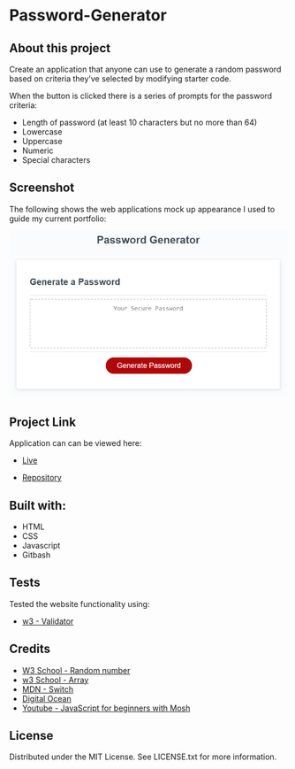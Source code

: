 # Password-Generator

## About this project
Create an application that anyone can use to generate a random password based on criteria they’ve selected by modifying starter code.

When the button is clicked there is a series of prompts for the password criteria:
- Length of password (at least 10 characters but no more than 64)
- Lowercase
- Uppercase
- Numeric
- Special characters

## Screenshot
The following shows the web applications mock up appearance I used to guide my current portfolio:

![Web screenshot](assets//05-javascript-challenge-demo.png)


## Project Link
Application can can be viewed here: 
* [Live](https://tahminahannan.github.io/Password-Generator/)

* [Repository](https://github.com/TahminaHannan/Password-Generator)

## Built with:
* HTML
* CSS
* Javascript
* Gitbash

## Tests
Tested the website functionality using:
* [w3 - Validator](https://validator.w3.org/nu/)

## Credits
* [W3 School - Random number](https://www.w3schools.com/js/js_random.asp)
* [w3 School - Array](https://www.w3schools.com/jsref/jsref_obj_array.asp)
* [MDN - Switch](https://developer.mozilla.org/en-US/docs/Web/JavaScript/Reference/Statements/switch)
* [Digital Ocean](https://www.digitalocean.com/community/tutorials/how-to-work-with-strings-in-javascript#escaping-quotes-and-apostrophes-in-strings)
* [Youtube - JavaScript for beginners with Mosh](https://www.youtube.com/watch?v=W6NZfCO5SIk&feature=youtu.be)



## License
Distributed under the MIT License. See LICENSE.txt for more information.